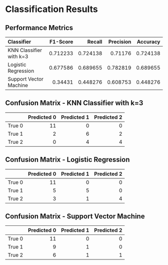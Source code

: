 # Classification Results

## Performance Metrics

| Classifier              |   F1-Score |   Recall |   Precision |   Accuracy |
|:------------------------|-----------:|---------:|------------:|-----------:|
| KNN Classifier with k=3 |   0.712233 | 0.724138 |    0.71176  |   0.724138 |
| Logistic Regression     |   0.677586 | 0.689655 |    0.782819 |   0.689655 |
| Support Vector Machine  |   0.34431  | 0.448276 |    0.608753 |   0.448276 |

## Confusion Matrix - KNN Classifier with k=3

|        |   Predicted 0 |   Predicted 1 |   Predicted 2 |
|:-------|--------------:|--------------:|--------------:|
| True 0 |            11 |             0 |             0 |
| True 1 |             2 |             6 |             2 |
| True 2 |             0 |             4 |             4 |

## Confusion Matrix - Logistic Regression

|        |   Predicted 0 |   Predicted 1 |   Predicted 2 |
|:-------|--------------:|--------------:|--------------:|
| True 0 |            11 |             0 |             0 |
| True 1 |             5 |             5 |             0 |
| True 2 |             3 |             1 |             4 |

## Confusion Matrix - Support Vector Machine

|        |   Predicted 0 |   Predicted 1 |   Predicted 2 |
|:-------|--------------:|--------------:|--------------:|
| True 0 |            11 |             0 |             0 |
| True 1 |             9 |             1 |             0 |
| True 2 |             6 |             1 |             1 |